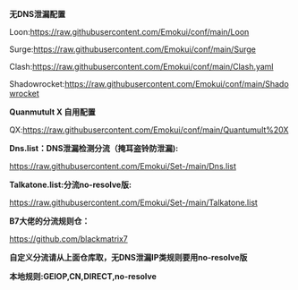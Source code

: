 **无DNS泄漏配置**

Loon:https://raw.githubusercontent.com/Emokui/conf/main/Loon

Surge:https://raw.githubusercontent.com/Emokui/conf/main/Surge

Clash:https://raw.githubusercontent.com/Emokui/conf/main/Clash.yaml

Shadowrocket:https://raw.githubusercontent.com/Emokui/conf/main/Shadowrocket


**Quanmutult X 自用配置**

QX:https://raw.githubusercontent.com/Emokui/conf/main/Quantumult%20X



**Dns.list：DNS泄漏检测分流（掩耳盗铃防泄漏):**

https://raw.githubusercontent.com/Emokui/Set-/main/Dns.list


**Talkatone.list:分流no-resolve版:**

https://raw.githubusercontent.com/Emokui/Set-/main/Talkatone.list



**B7大佬的分流规则仓：**

https://github.com/blackmatrix7

**自定义分流请从上面仓库取，无DNS泄漏IP类规则要用no-resolve版**

**本地规则:GEIOP,CN,DIRECT,no-resolve**

